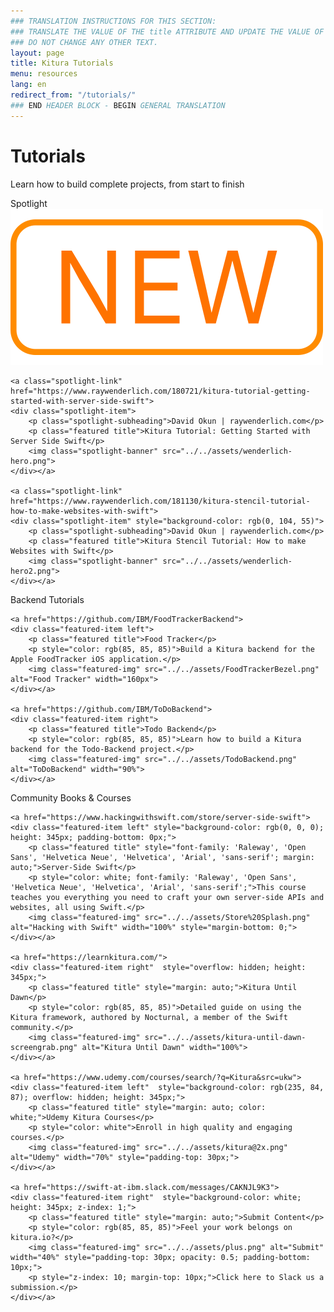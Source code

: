 ```yaml
---
### TRANSLATION INSTRUCTIONS FOR THIS SECTION:
### TRANSLATE THE VALUE OF THE title ATTRIBUTE AND UPDATE THE VALUE OF THE lang ATTRIBUTE.
### DO NOT CHANGE ANY OTHER TEXT.
layout: page
title: Kitura Tutorials
menu: resources
lang: en
redirect_from: "/tutorials/"
### END HEADER BLOCK - BEGIN GENERAL TRANSLATION
---
```


[info]: ../../assets/info-blue.png
[tip]: ../../assets/lightbulb-yellow.png
[warning]: ../../assets/warning-red.png

<div class="titleBlock" style="border-bottom: none;">
    <h1>Tutorials</h1>
    <p>Learn how to build complete projects, from start to finish</p>
</div>

<div class="spotlight">
    <p class="featured-header">Spotlight<img class="new-icon" src="../../assets/new-icon.png"/></p>
    <div class="section-separator"></div>
    
    <a class="spotlight-link" href="https://www.raywenderlich.com/180721/kitura-tutorial-getting-started-with-server-side-swift">
    <div class="spotlight-item">
        <p class="spotlight-subheading">David Okun | raywenderlich.com</p>
        <p class="featured title">Kitura Tutorial: Getting Started with Server Side Swift</p>
        <img class="spotlight-banner" src="../../assets/wenderlich-hero.png">
    </div></a>
    
    <a class="spotlight-link" href="https://www.raywenderlich.com/181130/kitura-stencil-tutorial-how-to-make-websites-with-swift">
    <div class="spotlight-item" style="background-color: rgb(0, 104, 55)">
        <p class="spotlight-subheading">David Okun | raywenderlich.com</p>
        <p class="featured title">Kitura Stencil Tutorial: How to make Websites with Swift</p>
        <img class="spotlight-banner" src="../../assets/wenderlich-hero2.png">
    </div></a>
</div>



<div class="featured">
    <p class="featured-header">Backend Tutorials</p>
    <div class="section-separator"></div>
    
    <a href="https://github.com/IBM/FoodTrackerBackend">
    <div class="featured-item left">
        <p class="featured title">Food Tracker</p>
        <p style="color: rgb(85, 85, 85)">Build a Kitura backend for the Apple FoodTracker iOS application.</p>
        <img class="featured-img" src="../../assets/FoodTrackerBezel.png" alt="Food Tracker" width="160px">
    </div></a>
    
    <a href="https://github.com/IBM/ToDoBackend">
    <div class="featured-item right">
        <p class="featured title">Todo Backend</p>
        <p style="color: rgb(85, 85, 85)">Learn how to build a Kitura backend for the Todo-Backend project.</p>
        <img class="featured-img" src="../../assets/TodoBackend.png" alt="ToDoBackend" width="90%">
    </div></a>
</div>
 

<div class="books">
    <p class="featured-header">Community Books &amp; Courses</p>
    <div class="section-separator"></div>
    
    <a href="https://www.hackingwithswift.com/store/server-side-swift">
    <div class="featured-item left" style="background-color: rgb(0, 0, 0); height: 345px; padding-bottom: 0px;">
        <p class="featured title" style="font-family: 'Raleway', 'Open Sans', 'Helvetica Neue', 'Helvetica', 'Arial', 'sans-serif'; margin: auto;">Server-Side Swift</p>
        <p style="color: white; font-family: 'Raleway', 'Open Sans', 'Helvetica Neue', 'Helvetica', 'Arial', 'sans-serif';">This course teaches you everything you need to craft your own server-side APIs and websites, all using Swift.</p>
        <img class="featured-img" src="../../assets/Store%20Splash.png" alt="Hacking with Swift" width="100%" style="margin-bottom: 0;">
    </div></a>
    
    <a href="https://learnkitura.com/">
    <div class="featured-item right"  style="overflow: hidden; height: 345px;">
        <p class="featured title" style="margin: auto;">Kitura Until Dawn</p>
        <p style="color: rgb(85, 85, 85)">Detailed guide on using the Kitura framework, authored by Nocturnal, a member of the Swift community.</p>
        <img class="featured-img" src="../../assets/kitura-until-dawn-screengrab.png" alt="Kitura Until Dawn" width="100%">
    </div></a>
    
    <a href="https://www.udemy.com/courses/search/?q=Kitura&src=ukw">
    <div class="featured-item left"  style="background-color: rgb(235, 84, 87); overflow: hidden; height: 345px;">
        <p class="featured title" style="margin: auto; color: white;">Udemy Kitura Courses</p>
        <p style="color: white">Enroll in high quality and engaging courses.</p>
        <img class="featured-img" src="../../assets/kitura@2x.png" alt="Udemy" width="70%" style="padding-top: 30px;">
    </div></a>
    
    <a href="https://swift-at-ibm.slack.com/messages/CAKNJL9K3">
    <div class="featured-item right"  style="background-color: white; height: 345px; z-index: 1;">
        <p class="featured title" style="margin: auto;">Submit Content</p>
        <p style="color: rgb(85, 85, 85)">Feel your work belongs on kitura.io?</p>
        <img class="featured-img" src="../../assets/plus.png" alt="Submit" width="40%" style="padding-top: 30px; opacity: 0.5; padding-bottom: 10px;">
        <p style="z-index: 10; margin-top: 10px;">Click here to Slack us a submission.</p>
    </div></a>
</div>